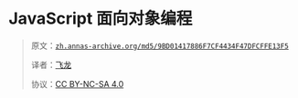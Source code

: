 # JavaScript 面向对象编程

> 原文：[`zh.annas-archive.org/md5/9BD01417886F7CF4434F47DFCFFE13F5`](https://zh.annas-archive.org/md5/9BD01417886F7CF4434F47DFCFFE13F5)
> 
> 译者：[飞龙](https://github.com/wizardforcel)
> 
> 协议：[CC BY-NC-SA 4.0](http://creativecommons.org/licenses/by-nc-sa/4.0/)